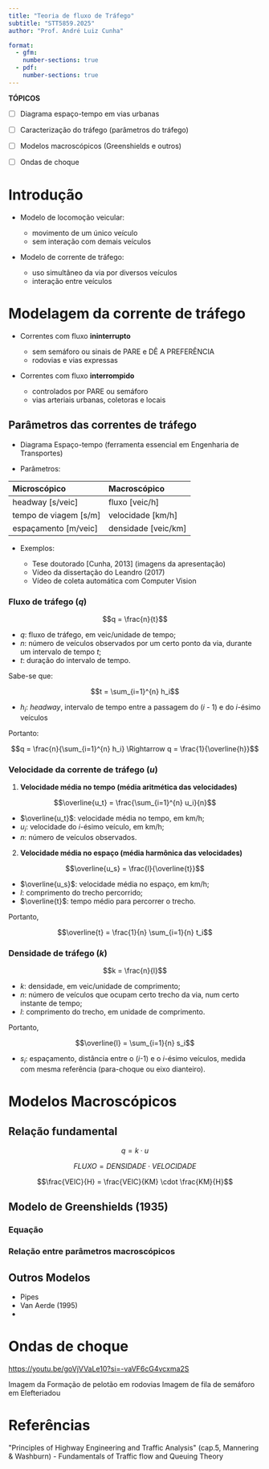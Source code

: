 ```yaml
---
title: "Teoria de fluxo de Tráfego"
subtitle: "STT5859.2025"
author: "Prof. André Luiz Cunha"

format:
  - gfm:
    number-sections: true
  - pdf:
    number-sections: true
---
```


**TÓPICOS**

  - [ ] Diagrama espaço-tempo em vias urbanas
  - [ ] Caracterização do tráfego (parâmetros do tráfego)
  - [ ] Modelos macroscópicos (Greenshields e outros)
  - [ ] Ondas de choque


# Introdução

- Modelo de locomoção veicular:
    - movimento de um único veículo
    - sem interação com demais veículos
    
- Modelo de corrente de tráfego:
    - uso simultâneo da via por diversos veículos
    - interação entre veículos
    
# Modelagem da corrente de tráfego

- Correntes com fluxo **ininterrupto**
    - sem semáforo ou sinais de PARE e DÊ A PREFERÊNCIA
    - rodovias e vias expressas
    
- Correntes com fluxo **interrompido**
    - controlados por PARE ou semáforo
    - vias arteriais urbanas, coletoras e locais
    
## Parâmetros das correntes de tráfego

- Diagrama Espaço-tempo (ferramenta essencial em Engenharia de Transportes)

- Parâmetros:

| **Microscópico** | **Macroscópico** |
| :--------------- | :--------------- |
| headway [s/veic] | fluxo [veic/h]   |
| tempo de viagem [s/m] | velocidade [km/h]   |
| espaçamento [m/veic] | densidade [veic/km]   |



- Exemplos:

  - Tese doutorado [Cunha, 2013] (imagens da apresentação)
  - Vídeo da dissertação do Leandro (2017)
  - Vídeo de coleta automática com Computer Vision


### Fluxo de tráfego (*q*)

$$q = \frac{n}{t}$$

- $q$: fluxo de tráfego, em veic/unidade de tempo;
- $n$: número de veículos observados por um certo ponto da via, durante um intervalo de tempo $t$;
- $t$: duração do intervalo de tempo.


Sabe-se que:

$$t = \sum_{i=1}^{n}  h_i$$

- $h_i$: *headway*, intervalo de tempo entre a passagem do (*i* - 1) e do *i*-ésimo veículos

Portanto:

$$q = \frac{n}{\sum_{i=1}^{n}  h_i} \Rightarrow q = \frac{1}{\overline{h}}$$


### Velocidade da corrente de tráfego (*u*)

1. **Velocidade média no tempo (média aritmética das velocidades)**

$$\overline{u_t} = \frac{\sum_{i=1}^{n} u_i}{n}$$

- $\overline{u_t}$: velocidade média no tempo, em km/h;
- $u_i$: velocidade do *i*-ésimo veículo, em km/h;
- $n$: número de veículos observados.

2. **Velocidade média no espaço (média harmônica das velocidades)**

$$\overline{u_s} = \frac{l}{\overline{t}}$$

- $\overline{u_s}$: velocidade média no espaço, em km/h;
- $l$: comprimento do trecho percorrido;
- $\overline{t}$: tempo médio para percorrer o trecho.

Portanto, 

$$\overline{t} = \frac{1}{n} \sum_{i=1}{n} t_i$$



### Densidade de tráfego (*k*)


$$k = \frac{n}{l}$$

- $k$: densidade, em veic/unidade de comprimento;
- $n$: número de veículos que ocupam certo trecho da via, num certo instante de tempo;
- $l$: comprimento do trecho, em unidade de comprimento.

Portanto, 

$$\overline{l} = \sum_{i=1}{n} s_i$$

- $s_i$: espaçamento, distância entre o (*i*-1) e o *i*-ésimo veículos, medida com mesma referência (para-choque ou eixo dianteiro).


# Modelos Macroscópicos

## Relação fundamental

$$q = k \cdot u$$

$$FLUXO = DENSIDADE \cdot VELOCIDADE$$

$$\frac{VEIC}{H} = \frac{VEIC}{KM} \cdot \frac{KM}{H}$$


## Modelo de Greenshields (1935)

### Equação

### Relação entre parâmetros macroscópicos

## Outros Modelos

- Pipes
- Van Aerde (1995)
- 

# Ondas de choque

<https://youtu.be/goVjVVaLe10?si=-vaVF6cG4vcxma2S>

Imagem da Formação de pelotão em rodovias
Imagem de fila de semáforo em Elefteriadou



# Referências

"Principles of Highway Engineering and Traffic Analysis" (cap.5, Mannering & Washburn) - Fundamentals of Traffic flow and Queuing Theory
<!--"Traffic Stream Models" (cap.3 Papacostas & Prevedouros) - Shock Waves in Traffic
"Mathematical and empirical models" (cap.6, Elefteriadou) - Shockwave analysis
-->



  
